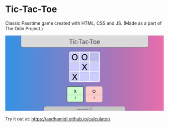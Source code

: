 # Tic-Tac-Toe
Classic Passtime game created with HTML, CSS and JS.
(Made as a part of The Odin Project.)

![alt text](./ttt-ss.png)

Try it out at: https://asdhamidi.github.io/calculator/